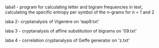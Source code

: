 laba1 - program for calculating letter and bigram frequencies in text, calculating the specific entropy per symbol of the n-grams for n = 1 and 2

laba 2- cryptanalysis of Vigenère on 'вар9.txt' 

laba 3 - cryptanalysis of affine substitution of bigrams on '09.txt'

laba 4 - correlation cryptanalysis of Geffe generator on 'z.txt'
